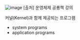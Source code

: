 ![image](https://sj-obsidian-bucket.s3.ap-northeast-2.amazonaws.com/212fe7404822fbf6fcf1469213585fef.png)
[출처] 운영체제 공룡책 강의

커널(Kernel)과 함께 제공되는 프로그램
- system programs
- application programs

